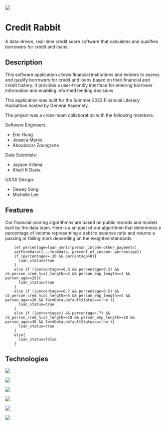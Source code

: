 ![](https://res.cloudinary.com/di8ugfihk/image/upload/t_Thumbnail/v1692311118/logo_mtc8zo.png)
# Credit Rabbit 

A data-driven, real-time credit score software that calculates and qualifies borrowers for credit and loans.

## Description 

This software application allows financial institutions and lenders to assess and qualify borrowers for credit and loans based on their financial and credit history. It provides a user-friendly interface for entering borrower information and enabling informed lending decisions.

This application was built for the Summer 2023 Financial Literacy Hackathon hosted by General Assembly. 

The project was a cross-team collaboration with the following members:

Software Engineers:
- Eric Hung
- Jessica Marks
- Aboubacar Zoungrana

Data Scientists:
- Jayson Villena
- Khalil K Davis

UX/UI Design:
- Dewey Song
- Michelle Lee

## Features
Our financial scoring algorithmns are based on public records and models built by the data team. Here is a snippet of our algorithmn that determines a percentage of income representing a debt to expense ratio and returns a passing or failing mark depending on the weighted standards.

```
    let percentage=loan_amnt/(person_income-other_payments)
    setFormData({...formData, percent_of_income: percentage})
    if (percentage<=.20 && percentage>0){
      loan_status=true
    }
    else if ((percentage<=0.5 && percentage>0.2) && cb_person_cred_hist_length>=2 && person_emp_length>=3 && person_age>=25){
      loan_status=true
    }
    else if ((percentage<=0.7 && percentage>0.5) && cb_person_cred_hist_length>=5 && person_emp_length>=5 && person_age>=28 && formData.defaultStatus==='no'){
      loan_status=true
    }
    else if ((percentage<1 && percentage>.7) && cb_person_cred_hist_length>=10 && person_emp_length>=10 && person_age>=30 && formData.defaultStatus==='no'){
      loan_status=true
    }
    else{
      loan_status=false
    }
```


## Technologies
![](https://img.shields.io/badge/React-20232A?style=for-the-badge&logo=react&logoColor=61DAFB)

![](https://img.shields.io/badge/JavaScript-F7DF1E?style=for-the-badge&logo=javascript&logoColor=black)

![](https://img.shields.io/badge/Express.js-404D59?style=for-the-badge)

![](https://img.shields.io/badge/MongoDB-4EA94B?style=for-the-badge&logo=mongodb&logoColor=white)

![](https://img.shields.io/badge/Vercel-000000?style=for-the-badge&logo=vercel&logoColor=white)

![](https://img.shields.io/badge/Tailwind_CSS-38B2AC?style=for-the-badge&logo=tailwind-css&logoColor=white)
